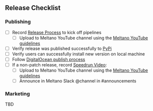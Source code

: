 ## Release Checklist

### Publishing

- [ ] Record [Release Process](https://about.gitlab.com/handbook/meltano/engineering/#release-process) to kick off pipelines
  - [ ] Upload to Meltano YouTube channel using the [Meltano YouTube guidelines](https://about.gitlab.com/handbook/meltano/marketing/#youtube)
- [ ] Verify release was published successfully to [PyPi](https://pypi.org/project/meltano/)
- [ ] Verify users can successfully install new version on local machine
- [ ] Follow [DigitalOcean publish process](https://about.gitlab.com/handbook/meltano/engineering/#digitalocean-marketplace)
- [ ] If a non-patch release, record [Speedrun Video](https://about.gitlab.com/handbook/meltano/engineering/#speedruns):
  - [ ] Upload to Meltano YouTube channel using the [Meltano YouTube guidelines](https://about.gitlab.com/handbook/meltano/marketing/#youtube)
  - [ ] Announce in Meltano Slack @channel in #announcements

### Marketing

TBD
